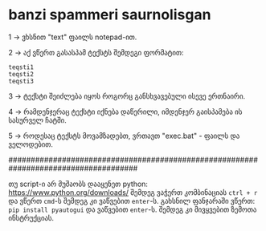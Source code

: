# banzi spammeri saurnolisgan

1 -> ვხსნით "text" ფაილს notepad-ით.

2 -> აქ ვწერთ გასასპამ ტექსტს შემდეგი ფორმატით:

```
teqsti1
teqsti2
teqsti3
```
3 -> ტექსტი შეიძლება იყოს როგორც განსხვავებული ისევე ერთნაირი.

4 -> რამდენჯერაც ტექსტი იქნება დაწერილი, იმდენჯერ გაისპამება ის სასურველ ჩატში.

5 -> როდესაც ტექსტს მოვამზადებთ, ვრთავთ "exec.bat" - ფაილს და ველოდებით.


#####################################################################################

თუ script-ი არ მუშაობს დააყენეთ python: https://www.python.org/downloads/
შემდეგ ვაჭერთ კომბინაციას `ctrl + r` და ვწერთ `cmd`-ს შემდეგ კი ვაწვებით `enter`-ს.
გახსნილ ფანჯარაში ვწერთ: `pip install pyautogui` და ვაწვებით `enter`-ს.
შემდეგ კი მივყვებით ზემოთა ინსტრუქციას. 

